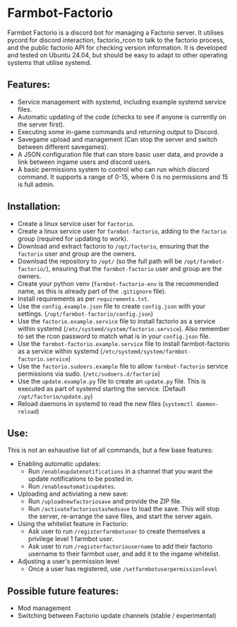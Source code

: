 # Farmbot-Factorio

Farmbot Factorio is a discord bot for managing a Factorio server. It utilises pycord for discord interaction, factorio_rcon to talk to the factorio process, and the public factorio API for checking version information. It is developed and tested on Ubuntu 24.04, but should be easy to adapt to other operating systems that utilise systemd.

## Features:
- Service management with systemd, including example systemd service files.
- Automatic updating of the code (checks to see if anyone is currently on the server first).
- Executing some in-game commands and returning output to Discord.
- Savegame upload and management (Can stop the server and switch between different savegames).
- A JSON configuration file that can store basic user data, and provide a link between ingame users and discord users.
- A basic permissions system to control who can run which discord command. It supports a range of 0-15, where 0 is no permissions and 15 is full admin.

## Installation:
- Create a linux service user for `factorio`.
- Create a linux service user for `farmbot-factorio`, adding to the `factorio` group (required for updating to work).
- Download and extract factorio to `/opt/factorio`, ensuring that the `factorio` user and group are the owners.
- Download the repository to `/opt/` (so the full path will be `/opt/farmbot-factorio/`), ensuring that the `farmbot-factorio` user and group are the owners.
- Create your python venv (`farmbot-factorio-env` is the recommended name, as this is already part of the `.gitignore` file).
- Install requirements as per `requirements.txt`.
- Use the `config.example.json` file to create `config.json` with your settings. (`/opt/farmbot-factorio/config.json`)
- Use the `factorio.example.service` file to install factorio as a service within systemd (`/etc/systemd/system/factorio.service`). Also remember to set the rcon password to match what is in your `config.json` file.
- Use the `farmbot-factorio.example.service` file to install farmbot-factorio as a service within systemd (`/etc/systemd/system/farmbot-factorio.service`)
- Use the `factorio.sudoers.example` file to allow `farmbot-factorio` service permissions via sudo. (`/etc/sudoers.d/factorio`)
- Use the `update.example.py` file to create an `update.py` file. This is executed as part of systemd starting the service. (Default `/opt/factorio/update.py`)
- Reload daemons in systemd to read the new files (`systemctl daemon-reload`)

## Use:
This is not an exhaustive list of all commands, but a few base features:
- Enabling automatic updates:
  - Run `/enableupdatenotifications` in a channel that you want the update notifications to be posted in.
  - Run `/enableautomaticupdates`.
- Uploading and activiating a new save:
  - Run `/uploadnewfactoriosave` and provide the ZIP file.
  - Run `/activatefactoriostashedsave` to load the save. This will stop the server, re-arrange the save files, and start the server again.
- Using the whitelist feature in Factorio:
  - Ask user to run `/registerfarmbotuser` to create themselves a privilege level 1 farmbot user.
  - Ask user to run `/registerfactoriousername` to add their factorio username to their farmbot user, and add it to the ingame whitelist.
- Adjusting a user's permission level
  - Once a user has registered, use `/setfarmbotuserpermissionlevel`

## Possible future features:
- Mod management
- Switching between Factorio update channels (stable / experimental)